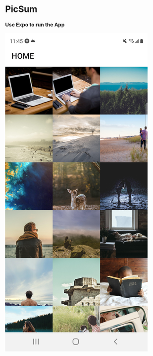 # PicSum

### Use Expo to run the App
[![Watch Demo video](https://github.com/boygaggoo/Picsum-React-Native/blob/80d2692489f1eab893efb48fbbfebb13190618eb/sample.jpg)](https://github.com/boygaggoo/Picsum-React-Native/blob/80d2692489f1eab893efb48fbbfebb13190618eb/video.mp4)

 

